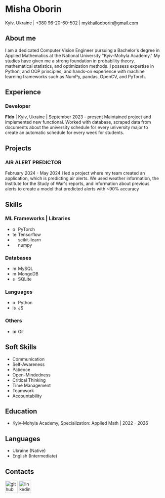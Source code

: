 # Misha Oborin
Kyiv, Ukraine | +380 96-20-60-502 | mykhailooborin@gmail.com

## About me 

I am a dedicated Computer Vision Engineer pursuing a Bachelor's degree in Applied Mathematics at the National University "Kyiv-Mohyla Academy." My studies have given me a strong foundation in probability theory, mathematical statistics, and optimization methods. I possess expertise in Python, and OOP principles, and hands-on experience with machine learning frameworks such as NumPy, pandas, OpenCV, and PyTorch.


## Experience
### Developer
**FIdo** | Kyiv, Ukraine | September 2023 - present
Maintained project and implemented new functional. Worked with database,
scraped data from documents about the university schedule for every university
major to create an automatic schedule for every week for students.

## Projects
### AIR ALERT PREDICTOR
February 2024 - May 2024
I led a project where my team created an application, which is predicting air
alerts. We used weather information, the Institute for the Study of War's reports,
and information about previous alerts to create a model that predicted alerts with
~90% accuracy



## Skills

### ML Frameworks | Libraries

- <img src='https://cdn.jsdelivr.net/npm/simple-icons@3.0.1/icons/pytorch.svg' alt='pytorch' height='14'> PyTorch
- <img src='https://cdn.jsdelivr.net/npm/simple-icons@3.0.1/icons/tensorflow.svg' alt='tensorflow' height='14'> Tensorflow
- <img src='' alt='' height='14'> scikit-learn
- <img src='' alt='' height='14'> numpy

### Databases
- <img src='https://cdn.jsdelivr.net/npm/simple-icons@3.0.1/icons/mysql.svg' alt='mysql' height='14'> MySQL
- <img src='https://cdn.jsdelivr.net/npm/simple-icons@3.0.1/icons/mongodb.svg' alt='mongodb' height='14'> MongoDB
- <img src='https://cdn.jsdelivr.net/npm/simple-icons@3.0.1/icons/sqlite.svg' alt='sqlite' height='14'> SQLite

### Languages
- <img src='https://cdn.jsdelivr.net/npm/simple-icons@3.0.1/icons/python.svg' alt='python' height='14'> Python
- <img src='https://cdn.jsdelivr.net/npm/simple-icons@3.0.1/icons/javascript.svg' alt='js' height='14'> JS

### Others
- <img src='https://cdn.jsdelivr.net/npm/simple-icons@3.0.1/icons/git.svg' alt='git' height='14'> Git


## Soft Skills

- Communication
- Self-Awareness
- Patience
- Open-Mindedness
- Critical Thinking
- Time Management 
- Teamwork
- Accountability


## Education
- Kyiv-Mohyla Academy, Specialization: Applied Math | 2022 - 2026


## Languages
- Ukraine (Native)
- English (Intermediate)

## Contacts

[<img src='https://cdn.jsdelivr.net/npm/simple-icons@3.0.1/icons/github.svg' alt='github' height='40'>](https://github.com/5misha5)  [<img src='https://cdn.jsdelivr.net/npm/simple-icons@3.0.1/icons/linkedin.svg' alt='linkedin' height='40'>](https://www.linkedin.com/in/https://www.linkedin.com/in/misha-oborin-353a30238//)  
